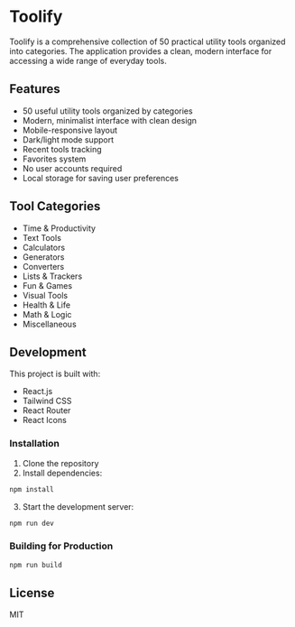 # Toolify

Toolify is a comprehensive collection of 50 practical utility tools organized into categories. The application provides a clean, modern interface for accessing a wide range of everyday tools.

## Features

- 50 useful utility tools organized by categories
- Modern, minimalist interface with clean design
- Mobile-responsive layout
- Dark/light mode support
- Recent tools tracking
- Favorites system
- No user accounts required
- Local storage for saving user preferences

## Tool Categories

- Time & Productivity
- Text Tools
- Calculators
- Generators
- Converters
- Lists & Trackers
- Fun & Games
- Visual Tools
- Health & Life
- Math & Logic
- Miscellaneous

## Development

This project is built with:
- React.js
- Tailwind CSS
- React Router
- React Icons

### Installation

1. Clone the repository
2. Install dependencies:
```bash
npm install
```
3. Start the development server:
```bash
npm run dev
```

### Building for Production

```bash
npm run build
```

## License

MIT
